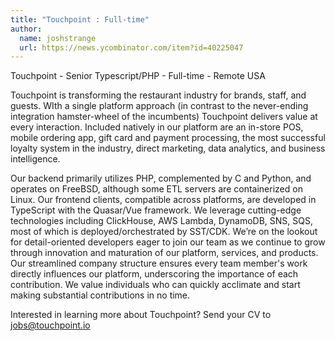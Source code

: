 ```yaml
---
title: "Touchpoint : Full-time"
author:
  name: joshstrange
  url: https://news.ycombinator.com/item?id=40225047
---
```

Touchpoint - Senior Typescript&#x2F;PHP - Full-time - Remote USA

Touchpoint is transforming the restaurant industry for brands, staff, and guests. WIth a single platform approach (in contrast to the never-ending integration hamster-wheel of the incumbents) Touchpoint delivers value at every interaction. Included natively in our platform are an in-store POS, mobile ordering app, gift card and payment processing, the most successful loyalty system in the industry, direct marketing, data analytics, and business intelligence.

Our backend primarily utilizes PHP, complemented by C and Python, and operates on FreeBSD, although some ETL servers are containerized on Linux. Our frontend clients, compatible across platforms, are developed in TypeScript with the Quasar&#x2F;Vue framework. We leverage cutting-edge technologies including ClickHouse, AWS Lambda, DynamoDB, SNS, SQS, most of which is deployed&#x2F;orchestrated by SST&#x2F;CDK. We’re on the lookout for detail-oriented developers eager to join our team as we continue to grow through innovation and maturation of our platform, services, and products. Our streamlined company structure ensures every team member&#x27;s work directly influences our platform, underscoring the importance of each contribution. We value individuals who can quickly acclimate and start making substantial contributions in no time.

Interested in learning more about Touchpoint? Send your CV to jobs@touchpoint.io
